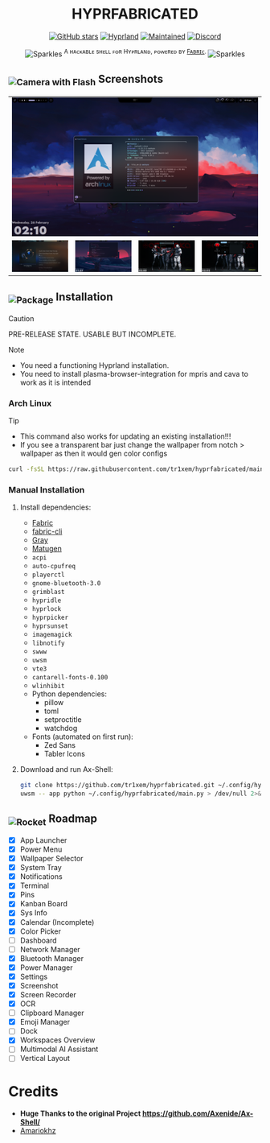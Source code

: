 <h1 align="center"><b>HYPRFABRICATED</b></h1>


<div align="center">

[![GitHub stars](https://img.shields.io/github/stars/tr1xem/hyprfabricated?style=for-the-badge&logo=github&color=FFB686&logoColor=D9E0EE&labelColor=292324)](https://github.com/tr1xem/hyprfabricated/stargazers)
[![Hyprland](https://img.shields.io/badge/Made%20for-Hyprland-pink?style=for-the-badge&logo=linux&logoColor=D9E0EE&labelColor=292324&color=C6A0F6)](https://hyprland.org/)
[![Maintained](https://img.shields.io/badge/Maintained-Yes-blue?style=for-the-badge&logo=linux&logoColor=D9E0EE&labelColor=292324&color=3362E1)]()
[![Discord](https://dcbadge.limes.pink/api/server/https://discord.gg/vfSCyFZ6t2)](https://discord.gg/vfSCyFZ6t2)

</div>
<p align="center"><img src="https://raw.githubusercontent.com/Tarikul-Islam-Anik/Telegram-Animated-Emojis/main/Activity/Sparkles.webp" alt="Sparkles" width="25" height="25" /> <sup>A ʜᴀᴄᴋᴀʙʟᴇ sʜᴇʟʟ ꜰᴏʀ Hʏᴘʀʟᴀɴᴅ, ᴘᴏᴡᴇʀᴇᴅ ʙʏ <a href="https://github.com/Fabric-Development/fabric/">Fᴀʙʀɪᴄ</a>. </sup><img src="https://raw.githubusercontent.com/Tarikul-Islam-Anik/Telegram-Animated-Emojis/main/Activity/Sparkles.webp" alt="Sparkles" width="25" height="25" /></p>



<h2><sub><img src="https://raw.githubusercontent.com/Tarikul-Islam-Anik/Animated-Fluent-Emojis/master/Emojis/Objects/Camera%20with%20Flash.png" alt="Camera with Flash" width="25" height="25" /></sub> Screenshots</h2>
<table align="center">
  <tr>
    <td colspan="4"><img src="assets/screenshots/1.png"></td>
  </tr>
  <tr>
    <td colspan="1"><img src="assets/screenshots/2.png"></td>
    <td colspan="1"><img src="assets/screenshots/3.png"></td>
    <td colspan="1" align="center"><img src="assets/screenshots/4.png"></td>
    <td colspan="1" align="center"><img src="assets/screenshots/5.png"></td>
  </tr>
</table>

<h2><sub><img src="https://raw.githubusercontent.com/Tarikul-Islam-Anik/Animated-Fluent-Emojis/master/Emojis/Objects/Package.png" alt="Package" width="25" height="25" /></sub> Installation</h2>

> [!CAUTION]
> PRE-RELEASE STATE. USABLE BUT INCOMPLETE.

> [!NOTE]
> - You need a functioning Hyprland installation. <br>
> - You need to install plasma-browser-integration for mpris and cava to work as it is intended

### Arch Linux

> [!TIP]
> - This command also works for updating an existing installation!!! <br>
> - If you see a transparent bar just change the wallpaper from notch > wallpaper as then it would gen color configs

```bash
curl -fsSL https://raw.githubusercontent.com/tr1xem/hyprfabricated/main/install.sh | bash
```

### Manual Installation
1. Install dependencies:
    - [Fabric](https://github.com/Fabric-Development/fabric)
    - [fabric-cli](https://github.com/Fabric-Development/fabric-cli)
    - [Gray](https://github.com/Fabric-Development/gray)
    - [Matugen](https://github.com/InioX/matugen)
    - `acpi`
    - `auto-cpufreq`
    - `playerctl`
    - `gnome-bluetooth-3.0`
    - `grimblast`
    - `hypridle`
    - `hyprlock`
    - `hyprpicker`
    - `hyprsunset`
    - `imagemagick`
    - `libnotify`
    - `swww`
    - `uwsm`
    - `vte3`
    - `cantarell-fonts-0.100`
    - `wlinhibit`
    - Python dependencies:
        - pillow
        - toml
        - setproctitle
        - watchdog
    - Fonts (automated on first run):
        - Zed Sans
        - Tabler Icons

2. Download and run Ax-Shell:
    ```bash
    git clone https://github.com/tr1xem/hyprfabricated.git ~/.config/hyprfabricated
    uwsm -- app python ~/.config/hyprfabricated/main.py > /dev/null 2>&1 & disown
    ```

<h2><sub><img src="https://raw.githubusercontent.com/Tarikul-Islam-Anik/Animated-Fluent-Emojis/master/Emojis/Travel%20and%20places/Rocket.png" alt="Rocket" width="25" height="25" /></sub> Roadmap</h2>

- [x] App Launcher
- [x] Power Menu
- [x] Wallpaper Selector
- [x] System Tray
- [x] Notifications
- [x] Terminal
- [x] Pins
- [x] Kanban Board
- [x] Sys Info
- [x] Calendar (Incomplete)
- [x] Color Picker
- [ ] Dashboard
- [ ] Network Manager
- [x] Bluetooth Manager
- [x] Power Manager
- [x] Settings
- [x] Screenshot
- [x] Screen Recorder
- [x] OCR
- [ ] Clipboard Manager
- [x] Emoji Manager
- [ ] Dock
- [x] Workspaces Overview
- [ ] Multimodal AI Assistant
- [ ] Vertical Layout

# Credits

- <b>Huge Thanks to the original Project https://github.com/Axenide/Ax-Shell/ </b>
- [Amariokhz](https://github.com/mariokhz)
